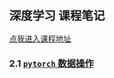 ## 深度学习 课程笔记

[点我进入课程地址](https://courses.d2l.ai/zh-v2/)

### 2.1 [`pytorch` 数据操作](./2.1数据操作/index.ipynb)
